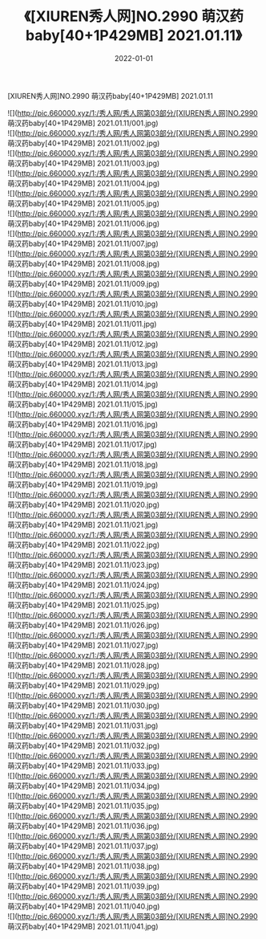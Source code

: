 ﻿---
layout: post
title:  《[XIUREN秀人网]NO.2990 萌汉药baby[40+1P429MB] 2021.01.11》
date:   2022-01-01
img: http://pic.660000.xyz/1:/秀人网/秀人网第03部分/[XIUREN秀人网]NO.2990 萌汉药baby[40+1P429MB] 2021.01.11/000.jpg
categories: [美女, 清纯, 唯美]
---

[XIUREN秀人网]NO.2990 萌汉药baby[40+1P429MB] 2021.01.11

 ![](http://pic.660000.xyz/1:/秀人网/秀人网第03部分/[XIUREN秀人网]NO.2990 萌汉药baby[40+1P429MB] 2021.01.11/001.jpg) <br>![](http://pic.660000.xyz/1:/秀人网/秀人网第03部分/[XIUREN秀人网]NO.2990 萌汉药baby[40+1P429MB] 2021.01.11/002.jpg) <br>![](http://pic.660000.xyz/1:/秀人网/秀人网第03部分/[XIUREN秀人网]NO.2990 萌汉药baby[40+1P429MB] 2021.01.11/003.jpg) <br>![](http://pic.660000.xyz/1:/秀人网/秀人网第03部分/[XIUREN秀人网]NO.2990 萌汉药baby[40+1P429MB] 2021.01.11/004.jpg) <br>![](http://pic.660000.xyz/1:/秀人网/秀人网第03部分/[XIUREN秀人网]NO.2990 萌汉药baby[40+1P429MB] 2021.01.11/005.jpg) <br>![](http://pic.660000.xyz/1:/秀人网/秀人网第03部分/[XIUREN秀人网]NO.2990 萌汉药baby[40+1P429MB] 2021.01.11/006.jpg) <br>![](http://pic.660000.xyz/1:/秀人网/秀人网第03部分/[XIUREN秀人网]NO.2990 萌汉药baby[40+1P429MB] 2021.01.11/007.jpg) <br>![](http://pic.660000.xyz/1:/秀人网/秀人网第03部分/[XIUREN秀人网]NO.2990 萌汉药baby[40+1P429MB] 2021.01.11/008.jpg) <br>![](http://pic.660000.xyz/1:/秀人网/秀人网第03部分/[XIUREN秀人网]NO.2990 萌汉药baby[40+1P429MB] 2021.01.11/009.jpg) <br>![](http://pic.660000.xyz/1:/秀人网/秀人网第03部分/[XIUREN秀人网]NO.2990 萌汉药baby[40+1P429MB] 2021.01.11/010.jpg) <br>![](http://pic.660000.xyz/1:/秀人网/秀人网第03部分/[XIUREN秀人网]NO.2990 萌汉药baby[40+1P429MB] 2021.01.11/011.jpg) <br>![](http://pic.660000.xyz/1:/秀人网/秀人网第03部分/[XIUREN秀人网]NO.2990 萌汉药baby[40+1P429MB] 2021.01.11/012.jpg) <br>![](http://pic.660000.xyz/1:/秀人网/秀人网第03部分/[XIUREN秀人网]NO.2990 萌汉药baby[40+1P429MB] 2021.01.11/013.jpg) <br>![](http://pic.660000.xyz/1:/秀人网/秀人网第03部分/[XIUREN秀人网]NO.2990 萌汉药baby[40+1P429MB] 2021.01.11/014.jpg) <br>![](http://pic.660000.xyz/1:/秀人网/秀人网第03部分/[XIUREN秀人网]NO.2990 萌汉药baby[40+1P429MB] 2021.01.11/015.jpg) <br>![](http://pic.660000.xyz/1:/秀人网/秀人网第03部分/[XIUREN秀人网]NO.2990 萌汉药baby[40+1P429MB] 2021.01.11/016.jpg) <br>![](http://pic.660000.xyz/1:/秀人网/秀人网第03部分/[XIUREN秀人网]NO.2990 萌汉药baby[40+1P429MB] 2021.01.11/017.jpg) <br>![](http://pic.660000.xyz/1:/秀人网/秀人网第03部分/[XIUREN秀人网]NO.2990 萌汉药baby[40+1P429MB] 2021.01.11/018.jpg) <br>![](http://pic.660000.xyz/1:/秀人网/秀人网第03部分/[XIUREN秀人网]NO.2990 萌汉药baby[40+1P429MB] 2021.01.11/019.jpg) <br>![](http://pic.660000.xyz/1:/秀人网/秀人网第03部分/[XIUREN秀人网]NO.2990 萌汉药baby[40+1P429MB] 2021.01.11/020.jpg) <br>![](http://pic.660000.xyz/1:/秀人网/秀人网第03部分/[XIUREN秀人网]NO.2990 萌汉药baby[40+1P429MB] 2021.01.11/021.jpg) <br>![](http://pic.660000.xyz/1:/秀人网/秀人网第03部分/[XIUREN秀人网]NO.2990 萌汉药baby[40+1P429MB] 2021.01.11/022.jpg) <br>![](http://pic.660000.xyz/1:/秀人网/秀人网第03部分/[XIUREN秀人网]NO.2990 萌汉药baby[40+1P429MB] 2021.01.11/023.jpg) <br>![](http://pic.660000.xyz/1:/秀人网/秀人网第03部分/[XIUREN秀人网]NO.2990 萌汉药baby[40+1P429MB] 2021.01.11/024.jpg) <br>![](http://pic.660000.xyz/1:/秀人网/秀人网第03部分/[XIUREN秀人网]NO.2990 萌汉药baby[40+1P429MB] 2021.01.11/025.jpg) <br>![](http://pic.660000.xyz/1:/秀人网/秀人网第03部分/[XIUREN秀人网]NO.2990 萌汉药baby[40+1P429MB] 2021.01.11/026.jpg) <br>![](http://pic.660000.xyz/1:/秀人网/秀人网第03部分/[XIUREN秀人网]NO.2990 萌汉药baby[40+1P429MB] 2021.01.11/027.jpg) <br>![](http://pic.660000.xyz/1:/秀人网/秀人网第03部分/[XIUREN秀人网]NO.2990 萌汉药baby[40+1P429MB] 2021.01.11/028.jpg) <br>![](http://pic.660000.xyz/1:/秀人网/秀人网第03部分/[XIUREN秀人网]NO.2990 萌汉药baby[40+1P429MB] 2021.01.11/029.jpg) <br>![](http://pic.660000.xyz/1:/秀人网/秀人网第03部分/[XIUREN秀人网]NO.2990 萌汉药baby[40+1P429MB] 2021.01.11/030.jpg) <br>![](http://pic.660000.xyz/1:/秀人网/秀人网第03部分/[XIUREN秀人网]NO.2990 萌汉药baby[40+1P429MB] 2021.01.11/031.jpg) <br>![](http://pic.660000.xyz/1:/秀人网/秀人网第03部分/[XIUREN秀人网]NO.2990 萌汉药baby[40+1P429MB] 2021.01.11/032.jpg) <br>![](http://pic.660000.xyz/1:/秀人网/秀人网第03部分/[XIUREN秀人网]NO.2990 萌汉药baby[40+1P429MB] 2021.01.11/033.jpg) <br>![](http://pic.660000.xyz/1:/秀人网/秀人网第03部分/[XIUREN秀人网]NO.2990 萌汉药baby[40+1P429MB] 2021.01.11/034.jpg) <br>![](http://pic.660000.xyz/1:/秀人网/秀人网第03部分/[XIUREN秀人网]NO.2990 萌汉药baby[40+1P429MB] 2021.01.11/035.jpg) <br>![](http://pic.660000.xyz/1:/秀人网/秀人网第03部分/[XIUREN秀人网]NO.2990 萌汉药baby[40+1P429MB] 2021.01.11/036.jpg) <br>![](http://pic.660000.xyz/1:/秀人网/秀人网第03部分/[XIUREN秀人网]NO.2990 萌汉药baby[40+1P429MB] 2021.01.11/037.jpg) <br>![](http://pic.660000.xyz/1:/秀人网/秀人网第03部分/[XIUREN秀人网]NO.2990 萌汉药baby[40+1P429MB] 2021.01.11/038.jpg) <br>![](http://pic.660000.xyz/1:/秀人网/秀人网第03部分/[XIUREN秀人网]NO.2990 萌汉药baby[40+1P429MB] 2021.01.11/039.jpg) <br>![](http://pic.660000.xyz/1:/秀人网/秀人网第03部分/[XIUREN秀人网]NO.2990 萌汉药baby[40+1P429MB] 2021.01.11/040.jpg) <br>![](http://pic.660000.xyz/1:/秀人网/秀人网第03部分/[XIUREN秀人网]NO.2990 萌汉药baby[40+1P429MB] 2021.01.11/041.jpg) <br>